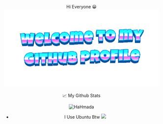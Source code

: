 <div align="center">
Hi Everyone 😀

<div align="center">
	<img src="welcome-header.gif" alt="welcome to my github profile">
	<br>
	<br>
</div>

<div align="center">
📈 My Github Stats

<p align="center"> <img src="https://github-readme-stats.vercel.app/api?username=HaHmada&show_icons=true&theme=gotham" alt="HaHmada" />

- I Use Ubuntu Btw         <a href="https://www.linux.org"><img src="https://img.shields.io/badge/OS-Linux-yellow?style=flat&logo=linux" /></a>